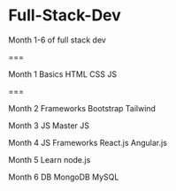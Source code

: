 # Full-Stack-Dev
Month 1-6 of full stack dev 

===

Month 1 Basics
 HTML
 CSS
 JS

===

Month 2 Frameworks
Bootstrap
Tailwind

Month 3 JS
Master JS

Month 4 JS Frameworks
React.js
Angular.js

Month 5
Learn node.js

Month 6 DB
MongoDB
MySQL
